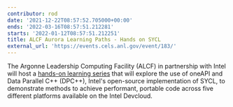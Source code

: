 ```yaml
---
contributor: rod
date: '2021-12-22T08:57:52.705000+00:00'
ends: '2022-03-16T08:57:51.212281'
starts: '2022-01-12T08:57:51.212251'
title: ALCF Aurora Learning Paths - Hands on SYCL
external_url: 'https://events.cels.anl.gov/event/183/'
---
```


The Argonne Leadership Computing Facility (ALCF) in partnership with Intel will host
a [hands-on learning series](https://events.cels.anl.gov/event/183/) that will explore the use of oneAPI and Data
Parallel C++ (DPC++), Intel's open-source implementation of SYCL, to demonstrate methods to achieve performant, portable
code across five different platforms available on the Intel Devcloud.   

